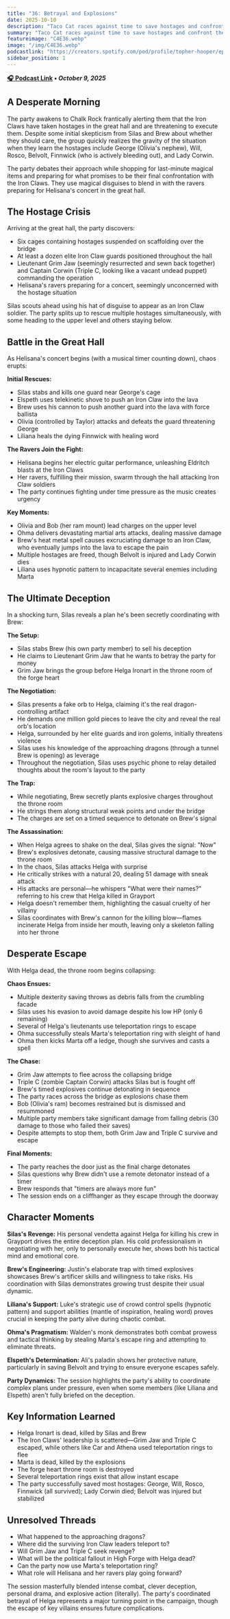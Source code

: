 ```yaml
---
title: "36: Betrayal and Explosions"
date: 2025-10-10
description: "Taco Cat races against time to save hostages and confront the Iron Claws in a deadly showdown."
summary: "Taco Cat races against time to save hostages and confront the Iron Claws in a deadly showdown."
featureimage: "C4E36.webp"
image: "/img/C4E36.webp"
podcastlink: "https://creators.spotify.com/pod/profile/topher-hooper/episodes/C4E36-October-10-e39d26s"
sidebar_position: 1
---
```


**[🎧 Podcast Link](https://creators.spotify.com/pod/profile/topher-hooper/episodes/C4E36-October-10-e39d26s) • *October 9, 2025***

## A Desperate Morning

The party awakens to Chalk Rock frantically alerting them that the Iron Claws have taken hostages in the great hall and are threatening to execute them. Despite some initial skepticism from Silas and Brew about whether they should care, the group quickly realizes the gravity of the situation when they learn the hostages include George (Olivia's nephew), Will, Rosco, Belvolt, Finnwick (who is actively bleeding out), and Lady Corwin.

The party debates their approach while shopping for last-minute magical items and preparing for what promises to be their final confrontation with the Iron Claws. They use magical disguises to blend in with the ravers preparing for Helisana's concert in the great hall.

## The Hostage Crisis

Arriving at the great hall, the party discovers:
- Six cages containing hostages suspended on scaffolding over the bridge
- At least a dozen elite Iron Claw guards positioned throughout the hall
- Lieutenant Grim Jaw (seemingly resurrected and sewn back together) and Captain Corwin (Triple C, looking like a vacant undead puppet) commanding the operation
- Helisana's ravers preparing for a concert, seemingly unconcerned with the hostage situation

Silas scouts ahead using his hat of disguise to appear as an Iron Claw soldier. The party splits up to rescue multiple hostages simultaneously, with some heading to the upper level and others staying below.

## Battle in the Great Hall

As Helisana's concert begins (with a musical timer counting down), chaos erupts:

**Initial Rescues:**
- Silas stabs and kills one guard near George's cage
- Elspeth uses telekinetic shove to push an Iron Claw into the lava
- Brew uses his cannon to push another guard into the lava with force ballista
- Olivia (controlled by Taylor) attacks and defeats the guard threatening George
- Liliana heals the dying Finnwick with healing word

**The Ravers Join the Fight:**
- Helisana begins her electric guitar performance, unleashing Eldritch blasts at the Iron Claws
- Her ravers, fulfilling their mission, swarm through the hall attacking Iron Claw soldiers
- The party continues fighting under time pressure as the music creates urgency

**Key Moments:**
- Olivia and Bob (her ram mount) lead charges on the upper level
- Ohma delivers devastating martial arts attacks, dealing massive damage
- Brew's heat metal spell causes excruciating damage to an Iron Claw, who eventually jumps into the lava to escape the pain
- Multiple hostages are freed, though Belvolt is injured and Lady Corwin dies
- Liliana uses hypnotic pattern to incapacitate several enemies including Marta

## The Ultimate Deception

In a shocking turn, Silas reveals a plan he's been secretly coordinating with Brew:

**The Setup:**
- Silas stabs Brew (his own party member) to sell his deception
- He claims to Lieutenant Grim Jaw that he wants to betray the party for money
- Grim Jaw brings the group before Helga Ironart in the throne room of the forge heart

**The Negotiation:**
- Silas presents a fake orb to Helga, claiming it's the real dragon-controlling artifact
- He demands one million gold pieces to leave the city and reveal the real orb's location
- Helga, surrounded by her elite guards and iron golems, initially threatens violence
- Silas uses his knowledge of the approaching dragons (through a tunnel Brew is opening) as leverage
- Throughout the negotiation, Silas uses psychic phone to relay detailed thoughts about the room's layout to the party

**The Trap:**
- While negotiating, Brew secretly plants explosive charges throughout the throne room
- He strings them along structural weak points and under the bridge
- The charges are set on a timed sequence to detonate on Brew's signal

**The Assassination:**
- When Helga agrees to shake on the deal, Silas gives the signal: "Now"
- Brew's explosives detonate, causing massive structural damage to the throne room
- In the chaos, Silas attacks Helga with surprise
- He critically strikes with a natural 20, dealing 51 damage with sneak attack
- His attacks are personal—he whispers "What were their names?" referring to his crew that Helga killed in Grayport
- Helga doesn't remember them, highlighting the casual cruelty of her villainy
- Silas coordinates with Brew's cannon for the killing blow—flames incinerate Helga from inside her mouth, leaving only a skeleton falling into her throne

## Desperate Escape

With Helga dead, the throne room begins collapsing:

**Chaos Ensues:**
- Multiple dexterity saving throws as debris falls from the crumbling facade
- Silas uses his evasion to avoid damage despite his low HP (only 6 remaining)
- Several of Helga's lieutenants use teleportation rings to escape
- Ohma successfully steals Marta's teleportation ring with sleight of hand
- Ohma then kicks Marta off a ledge, though she survives and casts a spell

**The Chase:**
- Grim Jaw attempts to flee across the collapsing bridge
- Triple C (zombie Captain Corwin) attacks Silas but is fought off
- Brew's timed explosives continue detonating in sequence
- The party races across the bridge as explosions chase them
- Bob (Olivia's ram) becomes restrained but is dismissed and resummoned
- Multiple party members take significant damage from falling debris (30 damage to those who failed their saves)
- Despite attempts to stop them, both Grim Jaw and Triple C survive and escape

**Final Moments:**
- The party reaches the door just as the final charge detonates
- Silas questions why Brew didn't use a remote detonator instead of a timer
- Brew responds that "timers are always more fun"
- The session ends on a cliffhanger as they escape through the doorway

## Character Moments

**Silas's Revenge:** His personal vendetta against Helga for killing his crew in Grayport drives the entire deception plan. His cold professionalism in negotiating with her, only to personally execute her, shows both his tactical mind and emotional core.

**Brew's Engineering:** Justin's elaborate trap with timed explosives showcases Brew's artificer skills and willingness to take risks. His coordination with Silas demonstrates growing trust despite their usual dynamic.

**Liliana's Support:** Luke's strategic use of crowd control spells (hypnotic pattern) and support abilities (mantle of inspiration, healing word) proves crucial in keeping the party alive during chaotic combat.

**Ohma's Pragmatism:** Walden's monk demonstrates both combat prowess and tactical thinking by stealing Marta's escape ring and attempting to eliminate threats.

**Elspeth's Determination:** Ali's paladin shows her protective nature, particularly in saving Belvolt and trying to ensure everyone escapes safely.

**Party Dynamics:** The session highlights the party's ability to coordinate complex plans under pressure, even when some members (like Liliana and Elspeth) aren't fully briefed on the deception.

## Key Information Learned

- Helga Ironart is dead, killed by Silas and Brew
- The Iron Claws' leadership is scattered—Grim Jaw and Triple C escaped, while others like Car and Athena used teleportation rings to flee
- Marta is dead, killed by the explosions
- The forge heart throne room is destroyed
- Several teleportation rings exist that allow instant escape
- The party successfully saved most hostages: George, Will, Rosco, Finnwick (all survived); Lady Corwin died; Belvolt was injured but stabilized

## Unresolved Threads

- What happened to the approaching dragons?
- Where did the surviving Iron Claw leaders teleport to?
- Will Grim Jaw and Triple C seek revenge?
- What will be the political fallout in High Forge with Helga dead?
- Can the party now use Marta's teleportation ring?
- What role will Helisana and her ravers play going forward?

The session masterfully blended intense combat, clever deception, personal drama, and explosive action (literally). The party's coordinated betrayal of Helga represents a major turning point in the campaign, though the escape of key villains ensures future complications.